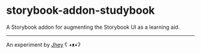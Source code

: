 # storybook-addon-studybook

A Storybook addon for augmenting the Storybook UI as a learning aid.

---

An experiment by [Jhey](https://twitter.com/jh3yy) ʕ •ᴥ•ʔ